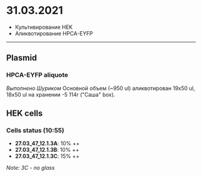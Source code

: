 31.03.2021
==========

- Культивирование HEK
- Аликвотирование HPCA-EYFP

---
## Plasmid
### HPCA-EYFP aliquote
*Выполнено Шуриком*
Основной объем (\~950 ul) аликвотирован 19x50 ul, 18x50 ul на хранении -5 114r ("Саша" box).

## HEK cells
### Cells status (10:55)
- **27.03_47_12.1.3A**: 10% ++
- **27.03_47_12.1.3B**: 10% ++
- **27.03_47_12.1.3C**: 15% ++

*Note: 3C - no glass*